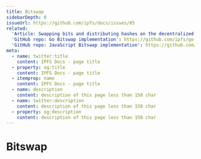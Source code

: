 ```yaml
---
title: Bitswap
sidebarDepth: 0
issueUrl: https://github.com/ipfs/docs/issues/85
related:
  'Article: Swapping bits and distributing hashes on the decentralized web (Textile)': https://medium.com/textileio/swapping-bits-and-distributing-hashes-on-the-decentralized-web-5da98a3507
  'GitHub repo: Go Bitswap implementation': https://github.com/ipfs/go-bitswap
  'GitHub repo: JavaScript Bitswap implementation': https://github.com/ipfs/js-ipfs-bitswap
meta:
  - name: twitter:title
    content: IPFS Docs - page title
  - property: og:title
    content: IPFS Docs - page title
  - itemprop: name
    content: IPFS Docs - page title
  - name: description
    content: description of this page less than 150 char
  - name: twitter:description
    content: description of this page less than 150 char
  - property: og:description
    content: description of this page less than 150 char
---
```


# Bitswap

<ContentStatus />
